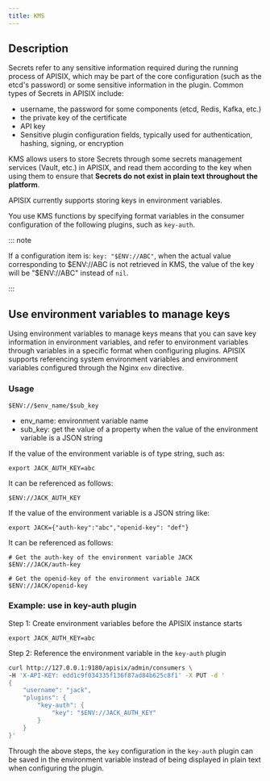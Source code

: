 ```yaml
---
title: KMS
---
```


<!--
#
# Licensed to the Apache Software Foundation (ASF) under one or more
# contributor license agreements.  See the NOTICE file distributed with
# this work for additional information regarding copyright ownership.
# The ASF licenses this file to You under the Apache License, Version 2.0
# (the "License"); you may not use this file except in compliance with
# the License.  You may obtain a copy of the License at
#
#     http://www.apache.org/licenses/LICENSE-2.0
#
# Unless required by applicable law or agreed to in writing, software
# distributed under the License is distributed on an "AS IS" BASIS,
# WITHOUT WARRANTIES OR CONDITIONS OF ANY KIND, either express or implied.
# See the License for the specific language governing permissions and
# limitations under the License.
#
-->

## Description

Secrets refer to any sensitive information required during the running process of APISIX, which may be part of the core configuration (such as the etcd's password) or some sensitive information in the plugin. Common types of Secrets in APISIX include:

- username, the password for some components (etcd, Redis, Kafka, etc.)
- the private key of the certificate
- API key
- Sensitive plugin configuration fields, typically used for authentication, hashing, signing, or encryption

KMS allows users to store Secrets through some secrets management services (Vault, etc.) in APISIX, and read them according to the key when using them to ensure that **Secrets do not exist in plain text throughout the platform**.

APISIX currently supports storing keys in environment variables.

You use KMS functions by specifying format variables in the consumer configuration of the following plugins, such as `key-auth`.

::: note

If a configuration item is: `key: "$ENV://ABC"`, when the actual value corresponding to $ENV://ABC is not retrieved in KMS, the value of the key will be "$ENV://ABC" instead of `nil`.

:::

## Use environment variables to manage keys

Using environment variables to manage keys means that you can save key information in environment variables, and refer to environment variables through variables in a specific format when configuring plugins. APISIX supports referencing system environment variables and environment variables configured through the Nginx `env` directive.

### Usage

```
$ENV://$env_name/$sub_key
```

- env_name: environment variable name
- sub_key: get the value of a property when the value of the environment variable is a JSON string

 If the value of the environment variable is of type string, such as:

```
export JACK_AUTH_KEY=abc
```

It can be referenced as follows:

```
$ENV://JACK_AUTH_KEY
```

If the value of the environment variable is a JSON string like:

```
export JACK={"auth-key":"abc","openid-key": "def"}
```

It can be referenced as follows:

```
# Get the auth-key of the environment variable JACK
$ENV://JACK/auth-key

# Get the openid-key of the environment variable JACK
$ENV://JACK/openid-key
```

### Example: use in key-auth plugin

Step 1: Create environment variables before the APISIX instance starts

```
export JACK_AUTH_KEY=abc
```

Step 2: Reference the environment variable in the `key-auth` plugin

```bash
curl http://127.0.0.1:9180/apisix/admin/consumers \
-H 'X-API-KEY: edd1c9f034335f136f87ad84b625c8f1' -X PUT -d '
{
    "username": "jack",
    "plugins": {
        "key-auth": {
            "key": "$ENV://JACK_AUTH_KEY"
        }
    }
}'
```

Through the above steps, the `key` configuration in the `key-auth` plugin can be saved in the environment variable instead of being displayed in plain text when configuring the plugin.

